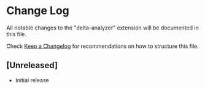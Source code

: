 # Change Log

All notable changes to the "delta-analyzer" extension will be documented in this file.

Check [Keep a Changelog](http://keepachangelog.com/) for recommendations on how to structure this file.

## [Unreleased]

- Initial release